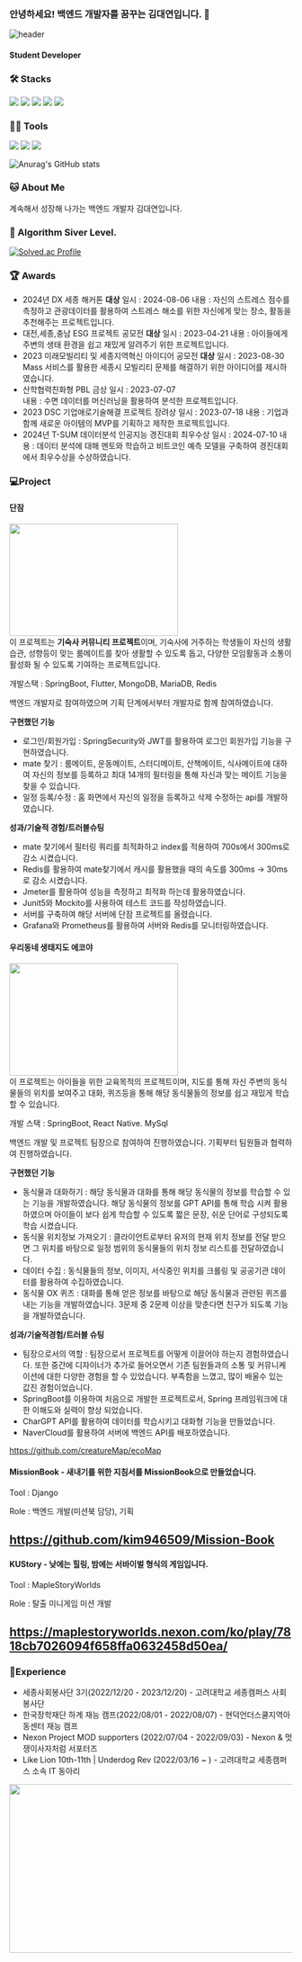 

### 안녕하세요! 백엔드 개발자를 꿈꾸는 김대연입니다. 👋
![header](https://capsule-render.vercel.app/api?type=wave&color=auto&height=300&section=header&text=Daeyeon%20Kim&fontSize=70)
#### Student Developer 
  
### 🛠️ Stacks

<img src="https://img.shields.io/badge/Python-3766AB?style=flat-square&logo=Python&logoColor=white"/> <img src="https://img.shields.io/badge/C-A8B9CC?style=flat-square&logo=C&logoColor=white"/> <img src="https://img.shields.io/badge/C++-00599C?style=flat-square&logo=C++&logoColor=white"/>
<img src="https://img.shields.io/badge/Django-27563B?style=flat-square&logo=Django&logoColor=white"/> 
<img src="https://img.shields.io/badge/spring-43560B?style=flat-square&logo=spring&logoColor=white"/> 

### 💪🏼 Tools 

 <img src="https://img.shields.io/badge/Visual Studio Code-007ACC?style=flat-square&logo=Visual Studio Code&logoColor=white"/> <img src="https://img.shields.io/badge/GitHub-181717?style=flat-square&logo=GitHub&logoColor=white"/> <img src="https://img.shields.io/badge/Intellij IDE-2C2255?style=flat-square&logo=Intellij IDE&logoColor=white"/>


![Anurag's GitHub stats](https://github-readme-stats.vercel.app/api?username=kim946509&show_icons=true&theme=radical)


### 🐱 About Me
계속해서 성장해 나가는 백엔드 개발자 김대연입니다.
 
### 🏅 Algorithm Siver Level. 

[![Solved.ac Profile](http://mazassumnida.wtf/api/v2/generate_badge?boj=kim946509)](https://solved.ac/kim946509/)  


### 🏆 Awards

- 2024년 DX 세종 해커톤 **대상**
    일시 : 2024-08-06
    내용 : 자신의 스트레스 점수를 측정하고 관광데이터를 활용하여 스트레스 해소를 위한 자신에게 맞는 장소, 활동을 추천해주는 프로젝트입니다.
- 대전,세종,충남 ESG 프로젝트 공모전 **대상**
    일시 : 2023-04-21
    내용 : 아이들에게 주변의 생태 환경을 쉽고 재밌게 알려주기 위한 프로젝트입니다.
- 2023 미래모빌리티 및 세종지역혁신 아이디어 공모전 **대상**
    일시 : 2023-08-30
    Mass 서비스를 활용한 세종시 모빌리티 문제를 해결하기 위한 아이디어를 제시하였습니다.
- 산학협력친화형 PBL 금상
    일시 : 2023-07-07  
    내용 : 수면 데이터를 머신러닝을 활용하여 분석한 프로젝트입니다.
- 2023 DSC 기업애로기술해결 프로젝트 장려상
    일시 : 2023-07-18
    내용 : 기업과 함께 새로운 아이템의 MVP를 기획하고 제작한 프로젝트입니다.
- 2024년 T-SUM 데이터분석 인공지능 경진대회 최우수상
    일시 : 2024-07-10
    내용 : 데이터 분석에 대해 멘토와 학습하고 비트코인 예측 모델을 구축하여 경진대회에서 최우수상을 수상하였습니다.

### 💻Project
#### 단잠
<img src="https://github.com/user-attachments/assets/26f96c2c-314c-4d22-b43f-c5485d0df54d" width="300" height="200" /><br>
이 프로젝트는 **기숙사 커뮤니티 프로젝트**이며, 기숙사에 거주하는 학생들이 자신의 생활습관, 성향등이 맞는 룸메이트를 찾아 생활할 수 있도록 돕고, 다양한 모임활동과 소통이 활성화 될 수 있도록 기여하는 프로젝트입니다.

개발스택 : SpringBoot, Flutter, MongoDB, MariaDB, Redis

백엔드 개발자로 참여하였으며 기획 단계에서부터 개발자로 함께 참여하였습니다.

**구현했던 기능**

- 로그인/회원가입 : SpringSecurity와 JWT를 활용하여 로그인 회원가입 기능을 구현하였습니다.
- mate 찾기 : 룸메이트, 운동메이트, 스터디메이트, 산책메이트, 식사메이트에 대하여 자신의 정보를 등록하고 최대 14개의 필터링을 통해 자신과 맞는 메이트 기능을 찾을 수 있습니다.
- 일정 등록/수정 : 홈 화면에서 자신의 일정을 등록하고 삭제 수정하는 api를 개발하였습니다.

**성과/기술적 경험/트러블슈팅**

- mate 찾기에서 필터링 쿼리를 최적화하고 index를 적용하여 700s에서 300ms로 감소 시켰습니다.
- Redis를 활용하여 mate찾기에서 캐시를 활용했을 때의 속도를 300ms -> 30ms로 감소 시켰습니다.
- Jmeter를 활용하여 성능을 측정하고 최적화 하는데 활용하였습니다.
- Junit5와 Mockito를 사용하여 테스트 코드를 작성하였습니다.
- 서버를 구축하여 해당 서버에 단잠 프로젝트를 올렸습니다.
- Grafana와 Prometheus를 활용하여 서버와 Redis를 모니터링하였습니다.

#### 우리동네 생태지도 에코야
<img src="https://github.com/user-attachments/assets/1a046b8b-1f21-473c-a789-528602f80edf" width="300" height="200" /><br>
이 프로젝트는 아이들을 위한 교육목적의 프로젝트이며, 지도를 통해 자신 주변의 동식물들의 위치를 보여주고 대화, 퀴즈등을 통해 해당 동식물들의 정보를 쉽고 재밌게 학습할 수 있습니다.

개발 스택 : SpringBoot, React Native. MySql

백엔드 개발 및 프로젝트 팀장으로 참여하여 진행하였습니다. 기획부터 팀원들과 협력하여 진행하였습니다.

**구현했던 기능**

- 동식물과 대화하기 : 해당 동식물과 대화를 통해 해당 동식물의 정보를 학습할 수 있는 기능을 개발하였습니다. 해당 동식물의 정보를 GPT API를 통해 학습 시켜 활용하였으며 아이들이 보다 쉽게 학습할 수 있도록 짧은 문장, 쉬운 단어로 구성되도록 학습 시켰습니다.
- 동식물 위치정보 가져오기 : 클라이언트로부터 유저의 현재 위치 정보를 전달 받으면 그 위치를 바탕으로 일정 범위의 동식물들의 위치 정보 리스트를 전달하였습니다.
- 데이터 수집 :  동식물들의 정보, 이미지, 서식중인 위치를 크롤링 및 공공기관 데이터를 활용하여 수집하였습니다.
- 동식물 OX 퀴즈 : 대화를 통해 얻은 정보를 바탕으로 해당 동식물과 관련된 퀴즈를 내는 기능을 개발하였습니다. 3문제 중 2문제 이상을 맞춘다면 친구가 되도록 기능을 개발하였습니다.

**성과/기술적경험/트러블 슈팅**

- 팀장으로서의 역할 : 팀장으로서 프로젝트를 어떻게 이끌어야 하는지 경험하였습니다. 또한 중간에 디자이너가 추가로 들어오면서 기존 팀원들과의 소통 및 커뮤니케이션에 대한 다양한 경험을 할 수 있었습니다. 부족함을 느꼈고, 많이 배울수 있는 값진 경험이었습니다.
- SpringBoot를 이용하여 처음으로 개발한 프로젝트로서, Spring 프레임워크에 대한 이해도와 실력이 향상 되었습니다.
- CharGPT API를 활용하여 데이터를 학습시키고 대화형 기능을 만들었습니다.
- NaverCloud를 활용하여 서버에 백엔드 API를 배포하였습니다.

https://github.com/creatureMap/ecoMap

#### MissionBook - 새내기를 위한 지침서를 MissionBook으로 만들었습니다.

Tool : Django

Role : 백엔드 개발(미션북 담당), 기획 

https://github.com/kim946509/Mission-Book
---------------------------------------------
#### KUStory - 낮에는 힐링, 밤에는 서바이벌 형식의 게임입니다. 

Tool : MapleStoryWorlds

Role : 탈출 미니게임 미션 개발

https://maplestoryworlds.nexon.com/ko/play/7818cb7026094f658ffa0632458d50ea/
----------------------------------------------
### 📗Experience
- 세종사회봉사단 3기(2022/12/20 - 2023/12/20) - 고려대학교 세종캠퍼스 사회봉사단
- 한국장학재단 하계 재능 캠프(2022/08/01 - 2022/08/07) - 현덕언더스쿨지역아동센터 재능 캠프  
- Nexon Project MOD supporters (2022/07/04 - 2022/09/03) - Nexon & 멋쟁이사자처럼 서포터즈
- Like Lion 10th-11th | Underdog Rev (2022/03/16 ~ ) - 고려대학교 세종캠퍼스 소속 IT 동아리

<a href="https://github.com/devxb/gitanimals">
<img
  src="https://render.gitanimals.org/farms/kim946509"
  width="600"
  height="300"
/>
</a>
